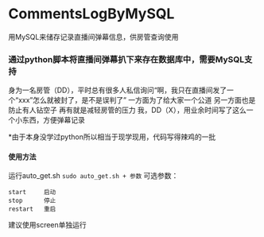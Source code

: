# CommentsLogByMySQL
用MySQL来储存记录直播间弹幕信息，供房管查询使用
### 通过python脚本将直播间弹幕扒下来存在数据库中，**需要MySQL支持**

身为一名房管（DD），平时总有很多人私信询问“啊，我只在直播间发了一个“xxx”怎么就被封了，是不是误判了”
一方面为了给大家一个公道
另一方面也是防止有人钻空子
再有就是减轻房管的压力
我，DD（X），用业余时间写了这么一个小东西，方便弹幕记录

*由于本身没学过python所以相当于现学现用，代码写得辣鸡的一批

#### 使用方法
运行auto_get.sh
`sudo auto_get.sh + 参数`
可选参数：
```
start     启动
stop      停止
restart   重启
```
建议使用screen单独运行
